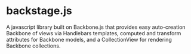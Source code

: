 backstage.js
============

A javascript library built on Backbone.js that provides easy auto-creation Backbone of views via Handlebars templates, computed and transform attributes for Backbone models, and a CollectionView for rendering Backbone collections.